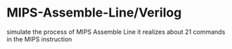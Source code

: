 # MIPS-Assemble-Line/Verilog
simulate the process of MIPS Assemble Line
it realizes about 21 commands in the MIPS instruction
